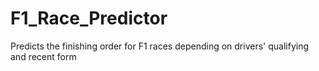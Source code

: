 # F1_Race_Predictor
Predicts the finishing order for F1 races depending on drivers' qualifying and recent form
